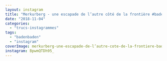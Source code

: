 ```yaml
---
layout: instagram
title: "Merkurberg - une escapade de l’autre côté de la frontière #badenbaden"
date: "2018-11-04"
categories: 
  - "trucs-instagrammes"
tags: 
  - "badenbaden"
  - "instagram"
coverImage: merkurberg-une-escapade-de-l’autre-cote-de-la-frontiere-badenbaden.jpg
instagram: BpwmQTDh95_
---
```

